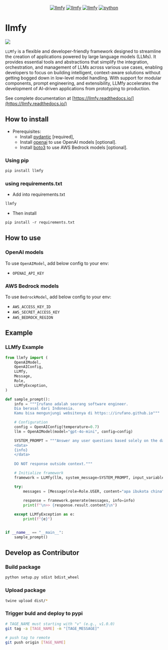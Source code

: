
<div align="center">

  <a href="https://img.shields.io/github/actions/workflow/status/irufano/llmfy/publish.yml">![llmfy](https://img.shields.io/github/actions/workflow/status/irufano/llmfy/publish.yml?style=for-the-badge&logo=pypi&logoColor=blue&label=publish
  )</a>
  <a href="https://pypi.org/project/llmfy/0.3.1">![llmfy](https://img.shields.io/badge/llmfy-V0.4.1-31CA9C.svg?style=for-the-badge&logo=pypi&logoColor=yellow)</a>
  <a href="https://pypi.org/project/llmfy/">![llmfy](https://img.shields.io/pypi/v/llmfy?style=for-the-badge&label=llmfy%20latest%20version&labelColor=691DC6&color=B77309)</a>
  <a href="">![python](https://img.shields.io/badge/python->=3.12-4392FF.svg?style=for-the-badge&logo=python&logoColor=4392FF)</a>

</div>

# llmfy

![](llmfy-banner.png)

`LLMfy` is a flexible and developer-friendly framework designed to streamline the creation of applications powered by large language models (LLMs). It provides essential tools and abstractions that simplify the integration, orchestration, and management of LLMs across various use cases, enabling developers to focus on building intelligent, context-aware solutions without getting bogged down in low-level model handling. With support for modular components, prompt engineering, and extensibility, LLMfy accelerates the development of AI-driven applications from prototyping to production.

See complete documentation at [https://llmfy.readthedocs.io/](https://llmfy.readthedocs.io/)

## How to install

- Prerequisites:
  - Install [pydantic](https://pypi.org/project/pydantic) [required], 
  - Install [openai](https://pypi.org/project/openai) to use OpenAI models [optional].
  - Install [boto3](https://pypi.org/project/boto3/) to use AWS Bedrock models [optional].

### Using pip
```sh
pip install llmfy
```
### using requirements.txt
- Add into requirements.txt
```txt
llmfy
```
- Then install
```txt
pip install -r requirements.txt
```

## How to use
### OpenAI models
To use `OpenAIModel`, add below config to your env:
- `OPENAI_API_KEY`

### AWS Bedrock models
To use `BedrockModel`, add below config to your env:
- `AWS_ACCESS_KEY_ID` 
- `AWS_SECRET_ACCESS_KEY` 
- `AWS_BEDROCK_REGION`

## Example
### LLMfy Example
```python
from llmfy import (
    OpenAIModel,
    OpenAIConfig,
    LLMfy,
    Message,
    Role,
    LLMfyException,
)

def sample_prompt():
    info = """Irufano adalah seorang software engineer.
    Dia berasal dari Indonesia.
    Kamu bisa mengunjungi websitenya di https:://irufano.github.io"""

    # Configuration
    config = OpenAIConfig(temperature=0.7)
    llm = OpenAIModel(model="gpt-4o-mini", config=config)

    SYSTEM_PROMPT = """Answer any user questions based solely on the data below:
    <data>
    {info}
    </data>
    
    DO NOT response outside context."""

    # Initialize framework
    framework = LLMfy(llm, system_message=SYSTEM_PROMPT, input_variables=["info"])

    try:
        messages = [Message(role=Role.USER, content="apa ibukota china")]
       
        response = framework.generate(messages, info=info)
        print(f"\n>> {response.result.content}\n")

    except LLMfyException as e:
        print(f"{e}")


if __name__ == "__main__":
    sample_prompt()
```

## Develop as Contributor

### Build package
```sh
python setup.py sdist bdist_wheel
```

### Upload package
```sh
twine upload dist/*
```

### Trigger buld and deploy to pypi
```sh
# TAGE_NAME must starting with "v" (e.g., v1.0.0)
git tag -a [TAGE_NAME] -m "[TAGE_MESSAGE]"
 
# push tag to remote
git push origin [TAGE_NAME]
```
